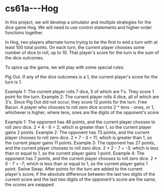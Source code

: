 # cs61a---Hog
In this project, we will develop a simulator and multiple strategies for the dice game Hog. We will need to use control statements and higher-order functions together.

In Hog, two players alternate turns trying to be the first to end a turn with at least 100 total points. On each turn, the current player chooses some number of dice to roll, up to 10. That player's score for the turn is the sum of the dice outcomes.

To spice up the game, we will play with some special rules:

Pig Out. If any of the dice outcomes is a 1, the current player's score for the turn is 1.

Example 1: The current player rolls 7 dice, 5 of which are 1's. They score 1 point for the turn.
Example 2: The current player rolls 4 dice, all of which are 3's. Since Pig Out did not occur, they score 12 points for the turn.
Free Bacon. A player who chooses to roll zero dice scores 2 * tens - ones, or 1, whichever is higher; where tens, ones are the digits of the opponent's score

Example 1: The opponent has 46 points, and the current player chooses to roll zero dice. 2 * 4 - 6 = 2; which is greater than 1, so the current player gains 2 points.
Example 2: The opponent has 73 points, and the current player chooses to roll zero dice. 2 * 7 - 3 = 11; which is greater than 1, so the current player gains 11 points.
Example 3: The opponent has 27 points, and the current player chooses to roll zero dice. 2 * 2 - 7 = -3; which is less than or equal to 1, so the current player gains 1 point.
Example 4: The opponent has 7 points, and the current player chooses to roll zero dice. 2 * 0 - 7 = -7; which is less than or equal to 1, so the current player gains 1 point.
Swine Swap. After points for the turn are added to the current player's score, if the absolute difference between the last two digits of the current score and the last two digits of the opponent's score are the same, the scores are swapped
